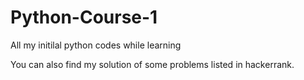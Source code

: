 # Python-Course-1


All my initilal python codes while learning

You can also find my solution of some problems listed in hackerrank.
